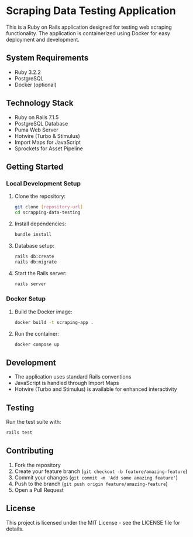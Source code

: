 # Scraping Data Testing Application

This is a Ruby on Rails application designed for testing web scraping functionality. The application is containerized using Docker for easy deployment and development.

## System Requirements

* Ruby 3.2.2
* PostgreSQL
* Docker (optional)

## Technology Stack

* Ruby on Rails 7.1.5
* PostgreSQL Database
* Puma Web Server
* Hotwire (Turbo & Stimulus)
* Import Maps for JavaScript
* Sprockets for Asset Pipeline

## Getting Started

### Local Development Setup

1. Clone the repository:
   ```bash
   git clone [repository-url]
   cd scrapping-data-testing
   ```

2. Install dependencies:
   ```bash
   bundle install
   ```

3. Database setup:
   ```bash
   rails db:create
   rails db:migrate
   ```

4. Start the Rails server:
   ```bash
   rails server
   ```

### Docker Setup

1. Build the Docker image:
   ```bash
   docker build -t scraping-app .
   ```

2. Run the container:
   ```bash
   docker compose up
   ```

## Development

* The application uses standard Rails conventions
* JavaScript is handled through Import Maps
* Hotwire (Turbo and Stimulus) is available for enhanced interactivity

## Testing

Run the test suite with:
```bash
rails test
```

## Contributing

1. Fork the repository
2. Create your feature branch (`git checkout -b feature/amazing-feature`)
3. Commit your changes (`git commit -m 'Add some amazing feature'`)
4. Push to the branch (`git push origin feature/amazing-feature`)
5. Open a Pull Request

## License

This project is licensed under the MIT License - see the LICENSE file for details.
